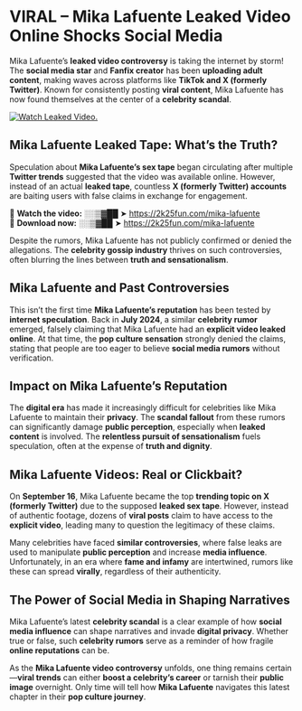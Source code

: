 # VIRAL – Mika Lafuente Leaked Video Online Shocks Social Media 

Mika Lafuente’s **leaked video controversy** is taking the internet by storm! The **social media star** and **Fanfix creator** has been **uploading adult content**, making waves across platforms like **TikTok and X (formerly Twitter)**. Known for consistently posting **viral content**, Mika Lafuente has now found themselves at the center of a **celebrity scandal**.  

[![Watch Leaked Video.](https://miro.medium.com/v2/resize:fit:828/format:webp/1*cilzJN44JGOrTw9NJCrNHA.gif "Watch Leaked Video")](https://2k25fun.com/mika-lafuente)

## **Mika Lafuente Leaked Tape: What’s the Truth?**  
Speculation about **Mika Lafuente’s sex tape** began circulating after multiple **Twitter trends** suggested that the video was available online. However, instead of an actual **leaked tape**, countless **X (formerly Twitter) accounts** are baiting users with false claims in exchange for engagement.  

🔹 **Watch the video:** ░░▒▓██ ➤ https://2k25fun.com/mika-lafuente  
🔹 **Download now:** ░░▒▓██ ➤ https://2k25fun.com/mika-lafuente  

Despite the rumors, Mika Lafuente has not publicly confirmed or denied the allegations. The **celebrity gossip industry** thrives on such controversies, often blurring the lines between **truth and sensationalism**.  

## **Mika Lafuente and Past Controversies**  
This isn’t the first time **Mika Lafuente’s reputation** has been tested by **internet speculation**. Back in **July 2024**, a similar **celebrity rumor** emerged, falsely claiming that Mika Lafuente had an **explicit video leaked online**. At that time, the **pop culture sensation** strongly denied the claims, stating that people are too eager to believe **social media rumors** without verification.  

## **Impact on Mika Lafuente’s Reputation**  
The **digital era** has made it increasingly difficult for celebrities like Mika Lafuente to maintain their **privacy**. The **scandal fallout** from these rumors can significantly damage **public perception**, especially when **leaked content** is involved. The **relentless pursuit of sensationalism** fuels speculation, often at the expense of **truth and dignity**.  

## **Mika Lafuente Videos: Real or Clickbait?**  
On **September 16**, Mika Lafuente became the top **trending topic on X (formerly Twitter)** due to the supposed **leaked sex tape**. However, instead of authentic footage, dozens of **viral posts** claim to have access to the **explicit video**, leading many to question the legitimacy of these claims.  

Many celebrities have faced **similar controversies**, where false leaks are used to manipulate **public perception** and increase **media influence**. Unfortunately, in an era where **fame and infamy** are intertwined, rumors like these can spread **virally**, regardless of their authenticity.  

## **The Power of Social Media in Shaping Narratives**  
Mika Lafuente’s latest **celebrity scandal** is a clear example of how **social media influence** can shape narratives and invade **digital privacy**. Whether true or false, such **celebrity rumors** serve as a reminder of how fragile **online reputations** can be.  

As the **Mika Lafuente video controversy** unfolds, one thing remains certain—**viral trends** can either **boost a celebrity’s career** or tarnish their **public image** overnight. Only time will tell how **Mika Lafuente** navigates this latest chapter in their **pop culture journey**. 